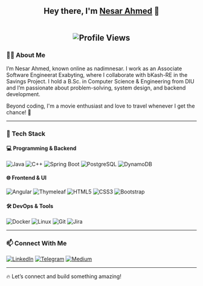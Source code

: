 <h2 align="center">Hey there, I'm <b><a href="https://www.linkedin.com/in/nadimnesar/" target="_blank">Nesar Ahmed</a></b> 👋
<br/><br/>
<p align="center">
  <img src="https://komarev.com/ghpvc/?username=nadimnesar&label=Profile%20Views&color=0e75b6&style=for-the-badge" alt="Profile Views" />
</p>
</h2>

### 👨‍💻 About Me
I’m Nesar Ahmed, known online as nadimnesar. I work as an Associate Software Engineerat Exabyting, where I collaborate with bKash-RE in the Savings Project. I hold a B.Sc. in Computer Science & Engineering from DIU and I’m passionate about problem-solving, system design, and backend development.

Beyond coding, I'm a movie enthusiast and love to travel whenever I get the chance! 🚀

---
### 🚀 Tech Stack  

#### **💻 Programming & Backend**  
![Java](https://img.shields.io/badge/Java-FF4154?style=for-the-badge&labelColor=black&logo=openjdk&logoColor=FF4154)
![C++](https://img.shields.io/badge/C++-004283?style=for-the-badge&labelColor=black&logo=cplusplus&logoColor=004283)
![Spring Boot](https://img.shields.io/badge/SpringBoot-4EA94B?style=for-the-badge&labelColor=black&logo=spring&logoColor=4EA94B)
![PostgreSQL](https://img.shields.io/badge/PostgreSQL-50ABE7?style=for-the-badge&labelColor=black&logo=postgresql&logoColor=50ABE7)
![DynamoDB](https://img.shields.io/badge/DynamoDB-1572B6?style=for-the-badge&labelColor=black&logo=amazon-dynamodb&logoColor=1572B6)

#### **🌐 Frontend & UI**  
![Angular](https://img.shields.io/badge/Angular-FF0000?style=for-the-badge&labelColor=black&logo=angular&logoColor=FF0000)
![Thymeleaf](https://img.shields.io/badge/Thymeleaf-008000?style=for-the-badge&labelColor=black&logo=thymeleaf&logoColor=008000)
![HTML5](https://img.shields.io/badge/HTML5-E34F26?style=for-the-badge&labelColor=black&logo=html5&logoColor=E34F26)
![CSS3](https://img.shields.io/badge/CSS3-1572B6?style=for-the-badge&labelColor=black&logo=css3&logoColor=1572B6)
![Bootstrap](https://img.shields.io/badge/Bootstrap-563D7C?style=for-the-badge&labelColor=black&logo=bootstrap&logoColor=563D7C)

#### **🛠 DevOps & Tools**  
![Docker](https://img.shields.io/badge/Docker-0db7ed?style=for-the-badge&labelColor=black&logo=docker&logoColor=0db7ed)
![Linux](https://img.shields.io/badge/Linux-F0DB4F?style=for-the-badge&labelColor=black&logo=linux&logoColor=F0DB4F)
![Git](https://img.shields.io/badge/Git-F05032?style=for-the-badge&labelColor=black&logo=git&logoColor=F05032)
![Jira](https://img.shields.io/badge/Jira-2E7EEA?style=for-the-badge&labelColor=black&logo=jira&logoColor=2E7EEA)

---

### 📫 Connect With Me  

[![LinkedIn](https://img.shields.io/badge/LinkedIn-085E89?style=for-the-badge&labelColor=black&logo=linkedin-white&logoColor=085E89)](https://linkedin.com/in/nadimnesar)
[![Telegram](https://img.shields.io/badge/Telegram-2EA5DB?style=for-the-badge&labelColor=black&logo=telegram&logoColor=2EA5DB)](https://t.me/nadimnesar)
[![Medium](https://img.shields.io/badge/Medium-ffffff?style=for-the-badge&labelColor=black&logo=medium&logoColor=ffffff)](https://medium.com/@nadimnesar)  

---

🔥 Let’s connect and build something amazing!
